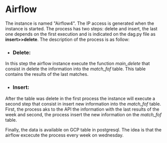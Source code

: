 # Airflow

The instance is named "Airflow4". The IP access is generated when the instance is started. The process has two steps: delete and insert, the last one depends on the first execution and is indicated on the dag.py file as **insert>>delete**. The description of the process is as follow:

* ### Delete:
In this step the airflow instance execute the function _main_delete_ that consist in delete the information into the _match_fof_ table. This table contains the results of the last matches. 

* ### Insert:
After the table was delete in the first process the instance will execute a second step that consist in insert new information into the _match_fof_ table. First, the process aks to the API the information with the last results of the week and second, the process insert the new information on the _match_fof_ table. 

Finally, the data is available on GCP table in postgresql. The idea is that the airflow excecute the process every week on wednesday.
